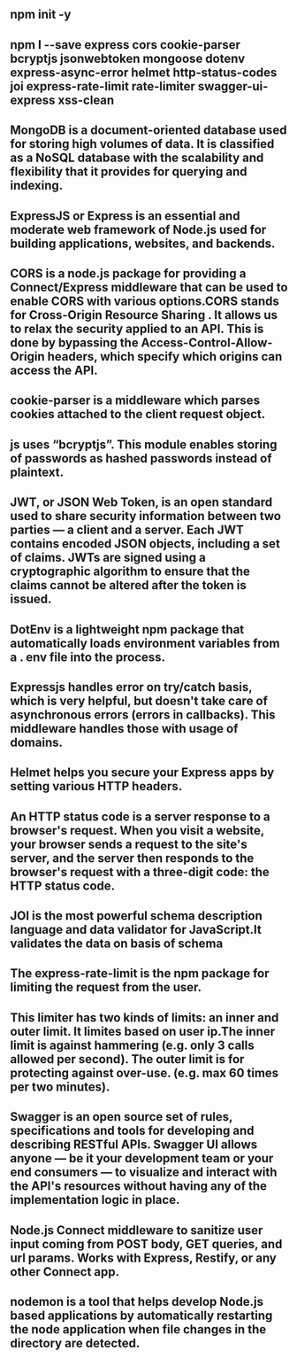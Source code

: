 ## npm init -y

## npm I --save express cors cookie-parser bcryptjs jsonwebtoken mongoose dotenv express-async-error helmet http-status-codes joi express-rate-limit rate-limiter swagger-ui-express xss-clean			

## MongoDB is a document-oriented database used for storing high volumes of data. It is classified as a NoSQL database with the scalability and flexibility that it provides for querying and indexing.

## ExpressJS or Express is an essential and moderate web framework of Node.js used for building applications, websites, and backends. 

## CORS is a node.js package for providing a Connect/Express middleware that can be used to enable CORS with various options.CORS stands for Cross-Origin Resource Sharing . It allows us to relax the security applied to an API. This is done by bypassing the Access-Control-Allow-Origin headers, which specify which origins can access the API.

## cookie-parser is a middleware which parses cookies attached to the client request object. 

## js uses “bcryptjs”. This module enables storing of passwords as hashed passwords instead of plaintext.

## JWT, or JSON Web Token, is an open standard used to share security information between two parties — a client and a server. Each JWT contains encoded JSON objects, including a set of claims. JWTs are signed using a cryptographic algorithm to ensure that the claims cannot be altered after the token is issued.

## DotEnv is a lightweight npm package that automatically loads environment variables from a . env file into the process.

## Expressjs handles error on try/catch basis, which is very helpful, but doesn't take care of asynchronous errors (errors in callbacks). This middleware handles those with usage of domains.

## Helmet helps you secure your Express apps by setting various HTTP headers.

## An HTTP status code is a server response to a browser's request. When you visit a website, your browser sends a request to the site's server, and the server then responds to the browser's request with a three-digit code: the HTTP status code.

## JOI is the most powerful schema description language and data validator for JavaScript.It validates the data on basis of schema

## The express-rate-limit is the npm package for limiting the request from the user. 

## This limiter has two kinds of limits: an inner and outer limit. It limites based on user ip.The inner limit is against hammering (e.g. only 3 calls allowed per second). The outer limit is for protecting against over-use. (e.g. max 60 times per two minutes).

## Swagger is an open source set of rules, specifications and tools for developing and describing RESTful APIs. Swagger UI allows anyone — be it your development team or your end consumers — to visualize and interact with the API's resources without having any of the implementation logic in place.

## Node.js Connect middleware to sanitize user input coming from POST body, GET queries, and url params. Works with Express, Restify, or any other Connect app.

## nodemon is a tool that helps develop Node.js based applications by automatically restarting the node application when file changes in the directory are detected.